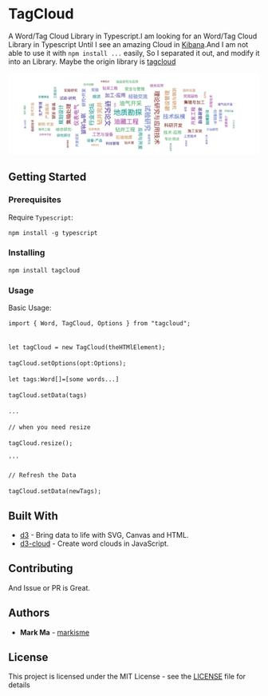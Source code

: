 # TagCloud
A Word/Tag Cloud Library in Typescript.I am looking for an Word/Tag Cloud Library in Typescript Until I see an amazing Cloud in [Kibana](https://github.com/elastic/kibana).And I am not able to use it with `npm install ...` easily, So I separated it out, and modify it into an Library. Maybe the origin library is [tagcloud](https://github.com/stormpython/tagcloud.git)

![TagCloud](1.png)

## Getting Started

### Prerequisites

Require `Typescript`:

```
npm install -g typescript
```

### Installing

```
npm install tagcloud
```
### Usage
Basic Usage:

```
import { Word, TagCloud, Options } from "tagcloud";


let tagCloud = new TagCloud(theHTMlElement);

tagCloud.setOptions(opt:Options);

let tags:Word[]=[some words...]

tagCloud.setData(tags)

...

// when you need resize

tagCloud.resize();

'''

// Refresh the Data

tagCloud.setData(newTags);
```

## Built With

* [d3](https://github.com/d3/d3) - Bring data to life with SVG, Canvas and HTML. 
* [d3-cloud](https://github.com/jasondavies/d3-cloud) - Create word clouds in JavaScript.

## Contributing

And Issue or PR is Great.

## Authors

* **Mark Ma** - [markisme](https://github.com/markisme)

## License

This project is licensed under the MIT License - see the [LICENSE](LICENSE) file for details
